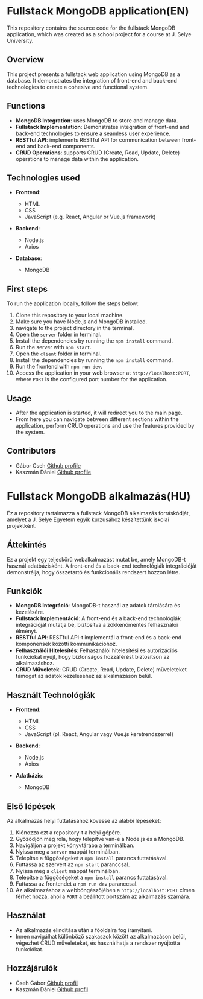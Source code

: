 # Fullstack MongoDB application(EN)

This repository contains the source code for the fullstack MongoDB application, which was created as a school project for a course at J. Selye University.

## Overview

This project presents a fullstack web application using MongoDB as a database. It demonstrates the integration of front-end and back-end technologies to create a cohesive and functional system.

## Functions

- **MongoDB Integration**: uses MongoDB to store and manage data.
- **Fullstack Implementation**: Demonstrates integration of front-end and back-end technologies to ensure a seamless user experience.
- **RESTful API**: implements RESTful API for communication between front-end and back-end components.
- **CRUD Operations**: supports CRUD (Create, Read, Update, Delete) operations to manage data within the application.

## Technologies used

- **Frontend**:
  - HTML
  - CSS
  - JavaScript (e.g. React, Angular or Vue.js framework)

- **Backend**:
  - Node.js
  - Axios

- **Database**:
  - MongoDB

## First steps

To run the application locally, follow the steps below:

1. Clone this repository to your local machine.
2. Make sure you have Node.js and MongoDB installed.
3. navigate to the project directory in the terminal.
4. Open the `server` folder in terminal.
5. Install the dependencies by running the `npm install` command.
6. Run the server with `npm start`.
7. Open the `client` folder in terminal.
8. Install the dependencies by running the `npm install` command.
9. Run the frontend with `npm run dev`.
10. Access the application in your web browser at `http://localhost:PORT`, where `PORT` is the configured port number for the application.

## Usage

- After the application is started, it will redirect you to the main page.
- From here you can navigate between different sections within the application, perform CRUD operations and use the features provided by the system.

## Contributors

- Gábor Cseh [ Github profile ](https://github.com/csehg0312/)
- Kaszmán Dániel [ Github profile ](https://github.com/danielkaszman)

# Fullstack MongoDB alkalmazás(HU)

Ez a repository tartalmazza a fullstack MongoDB alkalmazás forráskódját, amelyet a J. Selye Egyetem egyik kurzusához készítettünk iskolai projektként.

## Áttekintés

Ez a projekt egy teljeskörű webalkalmazást mutat be, amely MongoDB-t használ adatbázisként. A front-end és a back-end technológiák integrációját demonstrálja, hogy összetartó és funkcionális rendszert hozzon létre.

## Funkciók

- **MongoDB Integráció**: MongoDB-t használ az adatok tárolására és kezelésére.
- **Fullstack Implementáció**: A front-end és a back-end technológiák integrációját mutatja be, biztosítva a zökkenőmentes felhasználói élményt.
- **RESTful API**: RESTful API-t implementál a front-end és a back-end komponensek közötti kommunikációhoz.
- **Felhasználói Hitelesítés**: Felhasználói hitelesítési és autorizációs funkciókat nyújt, hogy biztonságos hozzáférést biztosítson az alkalmazáshoz.
- **CRUD Műveletek**: CRUD (Create, Read, Update, Delete) műveleteket támogat az adatok kezeléséhez az alkalmazáson belül.

## Használt Technológiák

- **Frontend**:
  - HTML
  - CSS
  - JavaScript (pl. React, Angular vagy Vue.js keretrendszerrel)

- **Backend**:
  - Node.js
  - Axios

- **Adatbázis**:
  - MongoDB

## Első lépések

Az alkalmazás helyi futtatásához kövesse az alábbi lépéseket:

1. Klónozza ezt a repository-t a helyi gépére.
2. Győződjön meg róla, hogy telepítve van-e a Node.js és a MongoDB.
3. Navigáljon a projekt könyvtárába a terminálban.
4. Nyissa meg a `server` mappát terminálban.
5. Telepítse a függőségeket a `npm install` parancs futtatásával.
6. Futtassa az szervert az `npm start` paranccsal.
7. Nyissa meg a `client` mappát terminálban.
8. Telepítse a függőségeket a `npm install` parancs futtatásával.
9. Futtassa az frontendet a `npm run dev` paranccsal.
10. Az alkalmazáshoz a webböngészőjében a `http://localhost:PORT` címen férhet hozzá, ahol a `PORT` a beállított portszám az alkalmazás számára.

## Használat

- Az alkalmazás elindítása után a főoldalra fog irányítani.
- Innen navigálhat különböző szakaszok között az alkalmazáson belül, végezhet CRUD műveleteket, és használhatja a rendszer nyújtotta funkciókat.

## Hozzájárulók

- Cseh Gábor [ Github profil ](https://github.com/csehg0312/)
- Kaszmán Dániel [ Github profil ](https://github.com/danielkaszman)
